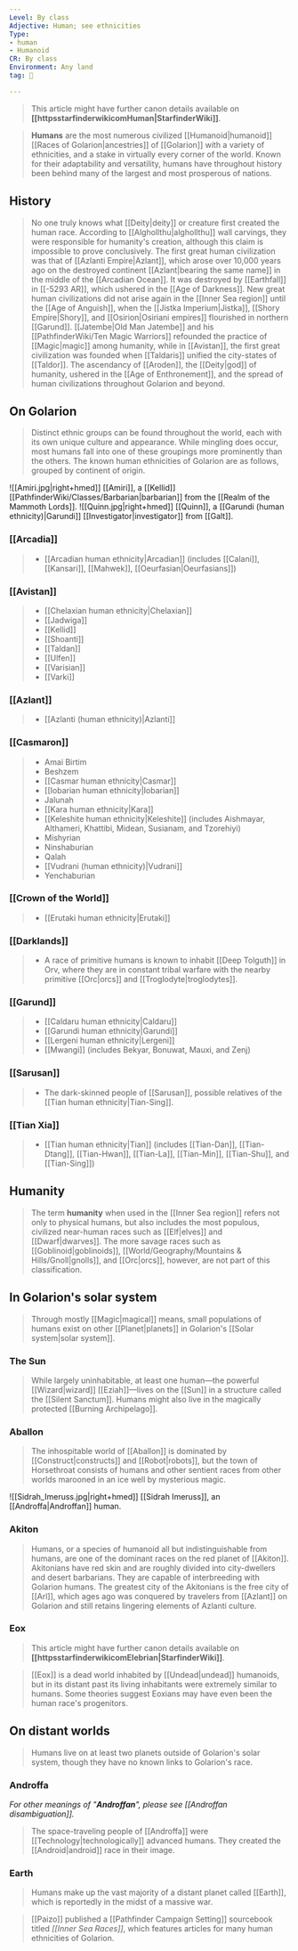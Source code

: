 ```yaml
---
Level: By class
Adjective: Human; see ethnicities
Type:
- human
- Humanoid
CR: By class
Environment: Any land
tag: 👹

---
```






> This article might have further canon details available on **[[httpsstarfinderwikicomHuman|StarfinderWiki]]**.


> **Humans** are the most numerous civilized [[Humanoid|humanoid]] [[Races of Golarion|ancestries]] of [[Golarion]] with a variety of ethnicities, and a stake in virtually every corner of the world. Known for their adaptability and versatility, humans have throughout history been behind many of the largest and most prosperous of nations.



## History

> No one truly knows what [[Deity|deity]] or creature first created the human race. According to [[Alghollthu|alghollthu]] wall carvings, they were responsible for humanity's creation, although this claim is impossible to prove conclusively.
> The first great human civilization was that of [[Azlanti Empire|Azlant]], which arose over 10,000 years ago on the destroyed continent [[Azlant|bearing the same name]] in the middle of the [[Arcadian Ocean]]. It was destroyed by [[Earthfall]] in [[-5293 AR]], which ushered in the [[Age of Darkness]]. New great human civilizations did not arise again in the [[Inner Sea region]] until the [[Age of Anguish]], when the [[Jistka Imperium|Jistka]], [[Shory Empire|Shory]], and [[Osirion|Osiriani empires]] flourished in northern [[Garund]].  [[Jatembe|Old Man Jatembe]] and his [[PathfinderWiki/Ten Magic Warriors]] refounded the practice of [[Magic|magic]] among humanity, while in [[Avistan]], the first great civilization was founded when [[Taldaris]] unified the city-states of [[Taldor]].
> The ascendancy of [[Aroden]], the [[Deity|god]] of humanity, ushered in the [[Age of Enthronement]], and the spread of human civilizations throughout Golarion and beyond.


## On Golarion

> Distinct ethnic groups can be found throughout the world, each with its own unique culture and appearance. While mingling does occur, most humans fall into one of these groupings more prominently than the others.
> The known human ethnicities of Golarion are as follows, grouped by continent of origin.

![[Amiri.jpg|right+hmed]] 
 [[Amiri]], a [[Kellid]] [[PathfinderWiki/Classes/Barbarian|barbarian]] from the [[Realm of the Mammoth Lords]].
![[Quinn.jpg|right+hmed]] 
 [[Quinn]], a [[Garundi (human ethnicity)|Garundi]] [[Investigator|investigator]] from [[Galt]].


### [[Arcadia]]

> - [[Arcadian human ethnicity|Arcadian]] (includes [[Calani]], [[Kansari]], [[Mahwek]], [[Oeurfasian|Oeurfasians]])

### [[Avistan]]

> - [[Chelaxian human ethnicity|Chelaxian]]
> - [[Jadwiga]]
> - [[Kellid]]
> - [[Shoanti]]
> - [[Taldan]]
> - [[Ulfen]]
> - [[Varisian]]
> - [[Varki]]

### [[Azlant]]

> - [[Azlanti (human ethnicity)|Azlanti]]

### [[Casmaron]]

> - Amai Birtim
> - Beshzem
> - [[Casmar human ethnicity|Casmar]]
> - [[Iobarian human ethnicity|Iobarian]]
> - Jalunah
> - [[Kara human ethnicity|Kara]]
> - [[Keleshite human ethnicity|Keleshite]] (includes Aishmayar, Althameri, Khattibi, Midean, Susianam, and Tzorehiyi)
> - Mishyrian
> - Ninshaburian
> - Qalah
> - [[Vudrani (human ethnicity)|Vudrani]]
> - Yenchaburian

### [[Crown of the World]]

> - [[Erutaki human ethnicity|Erutaki]]

### [[Darklands]]

> - A race of primitive humans is known to inhabit [[Deep Tolguth]] in Orv, where they are in constant tribal warfare with the nearby primitive [[Orc|orcs]] and [[Troglodyte|troglodytes]].

### [[Garund]]

> - [[Caldaru human ethnicity|Caldaru]]
> - [[Garundi human ethnicity|Garundi]]
> - [[Lergeni human ethnicity|Lergeni]]
> - [[Mwangi]] (includes Bekyar, Bonuwat, Mauxi, and Zenj)

### [[Sarusan]]

> - The dark-skinned people of [[Sarusan]], possible relatives of the [[Tian human ethnicity|Tian-Sing]].

### [[Tian Xia]]

> - [[Tian human ethnicity|Tian]] (includes [[Tian-Dan]], [[Tian-Dtang]], [[Tian-Hwan]], [[Tian-La]], [[Tian-Min]], [[Tian-Shu]], and [[Tian-Sing]])

## Humanity

> The term **humanity** when used in the [[Inner Sea region]] refers not only to physical humans, but also includes the most populous, civilized near-human races such as [[Elf|elves]] and [[Dwarf|dwarves]]. The more savage races such as [[Goblinoid|goblinoids]], [[World/Geography/Mountains & Hills/Gnoll|gnolls]], and [[Orc|orcs]], however, are not part of this classification.


## In Golarion's solar system

> Through mostly [[Magic|magical]] means, small populations of humans exist on other [[Planet|planets]] in Golarion's [[Solar system|solar system]].


### The Sun

> While largely uninhabitable, at least one human—the powerful [[Wizard|wizard]] [[Eziah]]—lives on the [[Sun]] in a structure called the [[Silent Sanctum]]. Humans might also live in the magically protected [[Burning Archipelago]].


### Aballon

> The inhospitable world of [[Aballon]] is dominated by [[Construct|constructs]] and [[Robot|robots]], but the town of Horsethroat consists of humans and other sentient races from other worlds marooned in an ice well by mysterious magic.

![[Sidrah_Imeruss.jpg|right+hmed]] 
 [[Sidrah Imeruss]], an [[Androffa|Androffan]] human.

### Akiton

> Humans, or a species of humanoid all but indistinguishable from humans, are one of the dominant races on the red planet of [[Akiton]]. Akitonians have red skin and are roughly divided into city-dwellers and desert barbarians. They are capable of interbreeding with Golarion humans. The greatest city of the Akitonians is the free city of [[Arl]], which ages ago was conquered by travelers from [[Azlant]] on Golarion and still retains lingering elements of Azlanti culture.


### Eox







> This article might have further canon details available on **[[httpsstarfinderwikicomElebrian|StarfinderWiki]]**.


> [[Eox]] is a dead world inhabited by [[Undead|undead]] humanoids, but in its distant past its living inhabitants were extremely similar to humans. Some theories suggest Eoxians may have even been the human race's progenitors.


## On distant worlds

> Humans live on at least two planets outside of Golarion's solar system, though they have no known links to Golarion's race.


### Androffa

*For other meanings of "**Androffan**", please see [[Androffan disambiguation]].*
> The space-traveling people of [[Androffa]] were [[Technology|technologically]] advanced humans. They created the [[Android|android]] race in their image.


### Earth

> Humans make up the vast majority of a distant planet called [[Earth]], which is reportedly in the midst of a massive war.



> [[Paizo]] published a [[Pathfinder Campaign Setting]] sourcebook titled *[[Inner Sea Races]]*, which features articles for many human ethnicities of Golarion.








